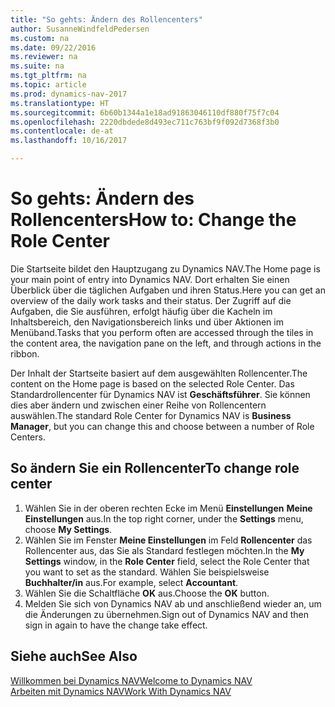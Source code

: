 ```yaml
---
title: "So gehts: Ändern des Rollencenters"
author: SusanneWindfeldPedersen
ms.custom: na
ms.date: 09/22/2016
ms.reviewer: na
ms.suite: na
ms.tgt_pltfrm: na
ms.topic: article
ms.prod: dynamics-nav-2017
ms.translationtype: HT
ms.sourcegitcommit: 6b60b1344a1e18ad91863046110df880f75f7c04
ms.openlocfilehash: 2220dbdede8d493ec711c763bf9f092d7368f3b0
ms.contentlocale: de-at
ms.lasthandoff: 10/16/2017

---
```


# <a name="how-to-change-the-role-center"></a><span data-ttu-id="b4dfb-102">So gehts: Ändern des Rollencenters</span><span class="sxs-lookup"><span data-stu-id="b4dfb-102">How to: Change the Role Center</span></span>
<span data-ttu-id="b4dfb-103">Die Startseite bildet den Hauptzugang zu Dynamics NAV.</span><span class="sxs-lookup"><span data-stu-id="b4dfb-103">The Home page is your main point of entry into Dynamics NAV.</span></span> <span data-ttu-id="b4dfb-104">Dort erhalten Sie einen Überblick über die täglichen Aufgaben und ihren Status.</span><span class="sxs-lookup"><span data-stu-id="b4dfb-104">Here you can get an overview of the daily work tasks and their status.</span></span> <span data-ttu-id="b4dfb-105">Der Zugriff auf die Aufgaben, die Sie ausführen, erfolgt häufig über die Kacheln im Inhaltsbereich, den Navigationsbereich links und über Aktionen im Menüband.</span><span class="sxs-lookup"><span data-stu-id="b4dfb-105">Tasks that you perform often are accessed through the tiles in the content area, the navigation pane on the left, and through actions in the ribbon.</span></span>

<span data-ttu-id="b4dfb-106">Der Inhalt der Startseite basiert auf dem ausgewählten Rollencenter.</span><span class="sxs-lookup"><span data-stu-id="b4dfb-106">The content on the Home page is based on the selected Role Center.</span></span> <span data-ttu-id="b4dfb-107">Das Standardrollencenter für Dynamics NAV ist **Geschäftsführer**. Sie können dies aber ändern und zwischen einer Reihe von Rollencentern auswählen.</span><span class="sxs-lookup"><span data-stu-id="b4dfb-107">The standard Role Center for Dynamics NAV is **Business Manager**, but you can change this and choose between a number of Role Centers.</span></span>

## <a name="to-change-role-center"></a><span data-ttu-id="b4dfb-108">So ändern Sie ein Rollencenter</span><span class="sxs-lookup"><span data-stu-id="b4dfb-108">To change role center</span></span>
1. <span data-ttu-id="b4dfb-109">Wählen Sie in der oberen rechten Ecke im Menü **Einstellungen** **Meine Einstellungen** aus.</span><span class="sxs-lookup"><span data-stu-id="b4dfb-109">In the top right corner, under the **Settings** menu, choose **My Settings**.</span></span>
2. <span data-ttu-id="b4dfb-110">Wählen Sie im Fenster **Meine Einstellungen** im Feld **Rollencenter** das Rollencenter aus, das Sie als Standard festlegen möchten.</span><span class="sxs-lookup"><span data-stu-id="b4dfb-110">In the **My Settings** window, in the **Role Center** field, select the Role Center that you want to set as the standard.</span></span> <span data-ttu-id="b4dfb-111">Wählen Sie beispielsweise **Buchhalter/in** aus.</span><span class="sxs-lookup"><span data-stu-id="b4dfb-111">For example, select **Accountant**.</span></span>
3. <span data-ttu-id="b4dfb-112">Wählen Sie die Schaltfläche **OK** aus.</span><span class="sxs-lookup"><span data-stu-id="b4dfb-112">Choose the **OK** button.</span></span>
4. <span data-ttu-id="b4dfb-113">Melden Sie sich von Dynamics NAV ab und anschließend wieder an, um die Änderungen zu übernehmen.</span><span class="sxs-lookup"><span data-stu-id="b4dfb-113">Sign out of Dynamics NAV and then sign in again to have the change take effect.</span></span>

## <a name="see-also"></a><span data-ttu-id="b4dfb-114">Siehe auch</span><span class="sxs-lookup"><span data-stu-id="b4dfb-114">See Also</span></span>
[<span data-ttu-id="b4dfb-115">Willkommen bei Dynamics NAV</span><span class="sxs-lookup"><span data-stu-id="b4dfb-115">Welcome to Dynamics NAV</span></span>](across-get-started.md)  
[<span data-ttu-id="b4dfb-116">Arbeiten mit Dynamics NAV</span><span class="sxs-lookup"><span data-stu-id="b4dfb-116">Work With Dynamics NAV</span></span>](ui-work-product.md)  

